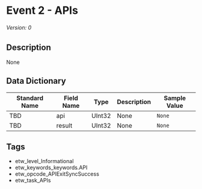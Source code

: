 # Event 2 - APIs
###### Version: 0

## Description
None

## Data Dictionary
|Standard Name|Field Name|Type|Description|Sample Value|
|---|---|---|---|---|
|TBD|api|UInt32|None|`None`|
|TBD|result|UInt32|None|`None`|

## Tags
* etw_level_Informational
* etw_keywords_keywords.API
* etw_opcode_APIExitSyncSuccess
* etw_task_APIs